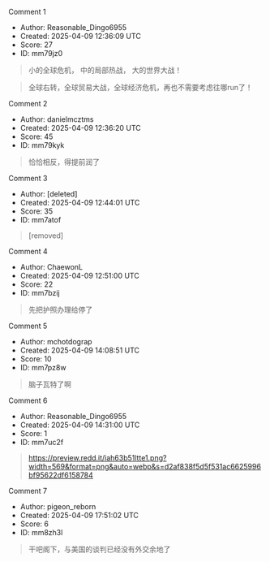 Comment 1

- Author: Reasonable_Dingo6955
- Created: 2025-04-09 12:36:09 UTC
- Score: 27
- ID: mm79jz0

> 小的全球危机， 中的局部热战， 大的世界大战！

> 全球右转，全球贸易大战，全球经济危机，再也不需要考虑往哪run了！

Comment 2

- Author: danielmcztms
- Created: 2025-04-09 12:36:20 UTC
- Score: 45
- ID: mm79kyk

> 恰恰相反，得提前润了

Comment 3

- Author: [deleted]
- Created: 2025-04-09 12:44:01 UTC
- Score: 35
- ID: mm7atof

> [removed]

Comment 4

- Author: ChaewonL
- Created: 2025-04-09 12:51:00 UTC
- Score: 22
- ID: mm7bzij

> 先把护照办理给停了

Comment 5

- Author: mchotdograp
- Created: 2025-04-09 14:08:51 UTC
- Score: 10
- ID: mm7pz8w

> 脑子瓦特了啊

Comment 6

- Author: Reasonable_Dingo6955
- Created: 2025-04-09 14:31:00 UTC
- Score: 1
- ID: mm7uc2f

> https://preview.redd.it/iah63b51ltte1.png?width=569&format=png&auto=webp&s=d2af838f5d5f531ac6625996bf95622df6158784

Comment 7

- Author: pigeon_reborn
- Created: 2025-04-09 17:51:02 UTC
- Score: 6
- ID: mm8zh3l

> 干吧阁下，与美国的谈判已经没有外交余地了
